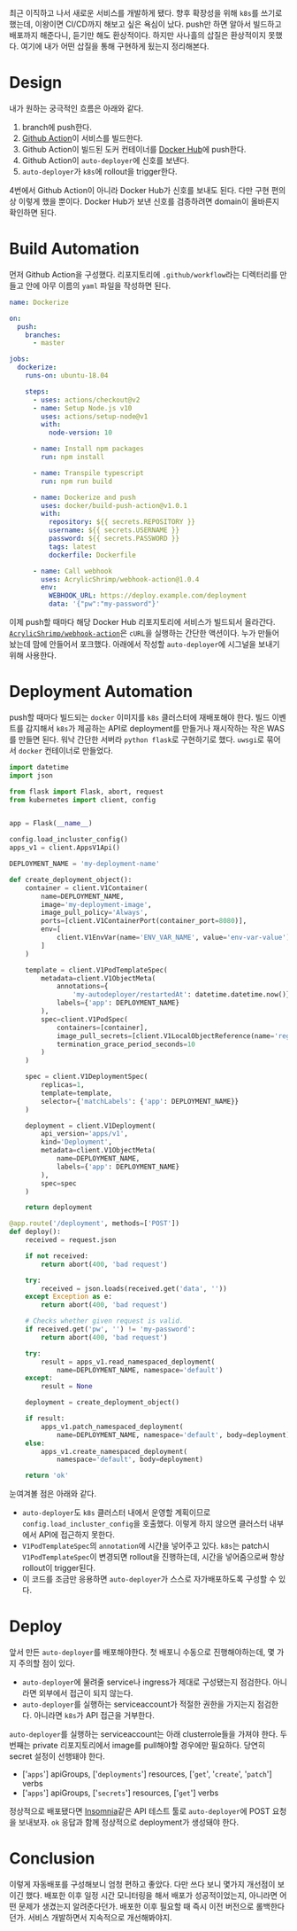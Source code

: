 최근 이직하고 나서 새로운 서비스를 개발하게 됐다. 향후 확장성을 위해 `k8s`를 쓰기로 했는데, 이왕이면 CI/CD까지 해보고 싶은 욕심이 났다. push만 하면 알아서 빌드하고 배포까지 해준다니, 듣기만 해도 환상적이다. 하지만 사나흘의 삽질은 환상적이지 못했다. 여기에 내가 어떤 삽질을 통해 구현하게 됬는지 정리해본다.

# Design

내가 원하는 궁극적인 흐름은 아래와 같다.

1. branch에 push한다.
2. [Github Action](https://github.com/features/actions)이 서비스를 빌드한다.
3. Github Action이 빌드된 도커 컨테이너를 [Docker Hub](https://hub.docker.com/)에 push한다.
4. Github Action이 `auto-deployer`에 신호를 보낸다.
5. `auto-deployer`가 `k8s`에 rollout을 trigger한다.

4번에서 Github Action이 아니라 Docker Hub가 신호를 보내도 된다. 다만 구현 편의상 이렇게 했을 뿐이다. Docker Hub가 보낸 신호를 검증하려면 domain이 올바른지 확인하면 된다.

# Build Automation

먼저 Github Action을 구성했다. 리포지토리에 `.github/workflow`라는 디렉터리를 만들고 안에 아무 이름의 `yaml` 파일을 작성하면 된다.

```yml
name: Dockerize

on:
  push:
    branches:
      - master

jobs:
  dockerize:
    runs-on: ubuntu-18.04

    steps:
      - uses: actions/checkout@v2
      - name: Setup Node.js v10
        uses: actions/setup-node@v1
        with:
          node-version: 10

      - name: Install npm packages
        run: npm install

      - name: Transpile typescript
        run: npm run build

      - name: Dockerize and push
        uses: docker/build-push-action@v1.0.1
        with:
          repository: ${{ secrets.REPOSITORY }}
          username: ${{ secrets.USERNAME }}
          password: ${{ secrets.PASSWORD }}
          tags: latest
          dockerfile: Dockerfile

      - name: Call webhook
        uses: AcrylicShrimp/webhook-action@1.0.4
        env:
          WEBHOOK_URL: https://deploy.example.com/deployment
          data: '{"pw":"my-password"}'
```

이제 push할 때마다 해당 Docker Hub 리포지토리에 서비스가 빌드되서 올라간다. [`AcrylicShrimp/webhook-action`](https://github.com/AcrylicShrimp/webhook-action)은 `cURL`을 실행하는 간단한 액션이다. 누가 만들어 놨는데 맘에 안들어서 포크했다. 아래에서 작성할 `auto-deployer`에 시그널을 보내기 위해 사용한다.

# Deployment Automation

push할 때마다 빌드되는 `docker` 이미지를 `k8s` 클러스터에 재배포해야 한다. 빌드 이벤트를 감지해서 `k8s`가 제공하는 API로 deployment를 만들거나 재시작하는 작은 WAS를 만들면 된다. 워낙 간단한 서버라 `python flask`로 구현하기로 했다. `uwsgi`로 묶어서 `docker` 컨테이너로 만들었다.

```python
import datetime
import json

from flask import Flask, abort, request
from kubernetes import client, config


app = Flask(__name__)

config.load_incluster_config()
apps_v1 = client.AppsV1Api()

DEPLOYMENT_NAME = 'my-deployment-name'

def create_deployment_object():
    container = client.V1Container(
        name=DEPLOYMENT_NAME,
        image='my-deployment-image',
        image_pull_policy='Always',
        ports=[client.V1ContainerPort(container_port=8080)],
        env=[
            client.V1EnvVar(name='ENV_VAR_NAME', value='env-var-value'),
        ]
    )

    template = client.V1PodTemplateSpec(
        metadata=client.V1ObjectMeta(
            annotations={
                'my-autodeployer/restartedAt': datetime.datetime.now()},
            labels={'app': DEPLOYMENT_NAME}
        ),
        spec=client.V1PodSpec(
            containers=[container],
            image_pull_secrets=[client.V1LocalObjectReference(name='regcred')],
            termination_grace_period_seconds=10
        )
    )

    spec = client.V1DeploymentSpec(
        replicas=1,
        template=template,
        selector={'matchLabels': {'app': DEPLOYMENT_NAME}}
    )

    deployment = client.V1Deployment(
        api_version='apps/v1',
        kind='Deployment',
        metadata=client.V1ObjectMeta(
            name=DEPLOYMENT_NAME,
            labels={'app': DEPLOYMENT_NAME}
        ),
        spec=spec
    )

    return deployment

@app.route('/deployment', methods=['POST'])
def deploy():
    received = request.json

    if not received:
        return abort(400, 'bad request')

    try:
        received = json.loads(received.get('data', ''))
    except Exception as e:
        return abort(400, 'bad request')

    # Checks whether given request is valid.
    if received.get('pw', '') != 'my-password':
        return abort(400, 'bad request')

    try:
        result = apps_v1.read_namespaced_deployment(
            name=DEPLOYMENT_NAME, namespace='default')
    except:
        result = None

    deployment = create_deployment_object()

    if result:
        apps_v1.patch_namespaced_deployment(
            name=DEPLOYMENT_NAME, namespace='default', body=deployment)
    else:
        apps_v1.create_namespaced_deployment(
            namespace='default', body=deployment)

    return 'ok'
```

눈여겨볼 점은 아래와 같다.

- `auto-deployer`도 `k8s` 클러스터 내에서 운영할 계획이므로 `config.load_incluster_config`을 호출했다. 이렇게 하지 않으면 클러스터 내부에서 API에 접근하지 못한다.
- `V1PodTemplateSpec`의 `annotation`에 시간을 넣어주고 있다. `k8s`는 patch시 `V1PodTemplateSpec`이 변경되면 rollout을 진행하는데, 시간을 넣어줌으로써 항상 rollout이 trigger된다.
- 이 코드를 조금만 응용하면 `auto-deployer`가 스스로 자가배포하도록 구성할 수 있다.

# Deploy

앞서 만든 `auto-deployer`를 배포해야한다. 첫 배포니 수동으로 진행해야하는데, 몇 가지 주의할 점이 있다.

- `auto-deployer`에 물려줄 service나 ingress가 제대로 구성됐는지 점검한다. 아니라면 외부에서 접근이 되지 않는다.
- `auto-deployer`를 실행하는 serviceaccount가 적절한 권한을 가지는지 점검한다. 아니라면 `k8s`가 API 접근을 거부한다.

`auto-deployer`를 실행하는 serviceaccount는 아래 clusterrole들을 가져야 한다. 두 번째는 private 리포지토리에서 image를 pull해야할 경우에만 필요하다. 당연히 secret 설정이 선행돼야 한다.

- ['`apps`'] apiGroups, ['`deployments`'] resources, ['`get`', '`create`', '`patch`'] verbs
- ['`apps`'] apiGroups, ['`secrets`'] resources, ['`get`'] verbs

정상적으로 배포됐다면 [Insomnia](https://insomnia.rest/)같은 API 테스트 툴로 `auto-deployer`에 POST 요청을 보내보자. `ok` 응답과 함께 정상적으로 deployment가 생성돼야 한다.

# Conclusion

이렇게 자동배포를 구성해보니 엄청 편하고 좋았다. 다만 쓰다 보니 몇가지 개선점이 보이긴 했다. 배포한 이후 일정 시간 모니터링을 해서 배포가 성공적이었는지, 아니라면 어떤 문제가 생겼는지 알려준다던가. 배포한 이후 필요할 때 즉시 이전 버전으로 롤백한다던가. 서비스 개발하면서 지속적으로 개선해봐야지.
